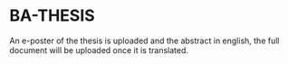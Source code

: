 # BA-THESIS

An e-poster of the thesis is uploaded and the abstract in english, the full document will be uploaded once it is translated.
